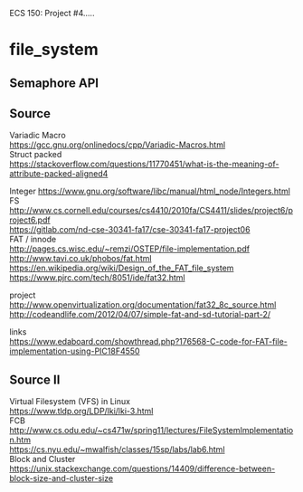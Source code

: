ECS 150: Project #4.....  
# file_system

## Semaphore API




  
## Source
Variadic  Macro  
https://gcc.gnu.org/onlinedocs/cpp/Variadic-Macros.html  
Struct packed  
https://stackoverflow.com/questions/11770451/what-is-the-meaning-of-attribute-packed-aligned4  

Integer
https://www.gnu.org/software/libc/manual/html_node/Integers.html  
FS  
http://www.cs.cornell.edu/courses/cs4410/2010fa/CS4411/slides/project6/project6.pdf  
https://gitlab.com/nd-cse-30341-fa17/cse-30341-fa17-project06  
FAT / innode  
http://pages.cs.wisc.edu/~remzi/OSTEP/file-implementation.pdf
http://www.tavi.co.uk/phobos/fat.html  
https://en.wikipedia.org/wiki/Design_of_the_FAT_file_system  
https://www.pjrc.com/tech/8051/ide/fat32.html  

project  
http://www.openvirtualization.org/documentation/fat32_8c_source.html  
http://codeandlife.com/2012/04/07/simple-fat-and-sd-tutorial-part-2/  

links  
https://www.edaboard.com/showthread.php?176568-C-code-for-FAT-file-implementation-using-PIC18F4550
  
## Source II 
Virtual Filesystem (VFS) in Linux  
https://www.tldp.org/LDP/lki/lki-3.html  
FCB  
http://www.cs.odu.edu/~cs471w/spring11/lectures/FileSystemImplementation.htm  
https://cs.nyu.edu/~mwalfish/classes/15sp/labs/lab6.html  
Block and Cluster  
https://unix.stackexchange.com/questions/14409/difference-between-block-size-and-cluster-size  
